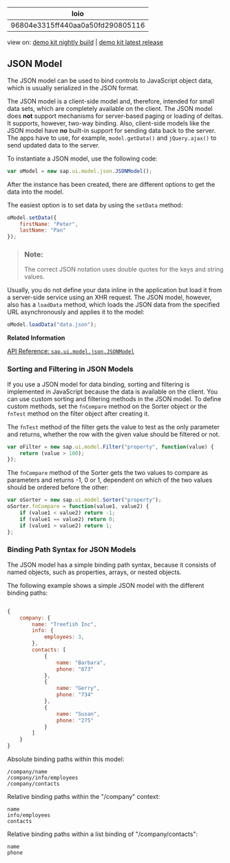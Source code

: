 <!-- loio96804e3315ff440aa0a50fd290805116 -->

| loio |
| -----|
| 96804e3315ff440aa0a50fd290805116 |

<div id="loio">

view on: [demo kit nightly build](https://sdk.openui5.org/nightly/#/topic/96804e3315ff440aa0a50fd290805116) | [demo kit latest release](https://sdk.openui5.org/topic/96804e3315ff440aa0a50fd290805116)</div>

## JSON Model

The JSON model can be used to bind controls to JavaScript object data, which is usually serialized in the JSON format.

The JSON model is a client-side model and, therefore, intended for small data sets, which are completely available on the client. The JSON model does **not** support mechanisms for server-based paging or loading of deltas. It supports, however, two-way binding. Also, client-side models like the JSON model have **no** built-in support for sending data back to the server. The apps have to use, for example, `model.getData()` and `jQuery.ajax()` to send updated data to the server.

To instantiate a JSON model, use the following code:

```js
var oModel = new sap.ui.model.json.JSONModel();
```

After the instance has been created, there are different options to get the data into the model.

The easiest option is to set data by using the `setData` method:

```js
oModel.setData({
    firstName: "Peter",
    lastName: "Pan"
});
```

> ### Note:  
> The correct JSON notation uses double quotes for the keys and string values.

Usually, you do not define your data inline in the application but load it from a server-side service using an XHR request. The JSON model, however, also has a `loadData` method, which loads the JSON data from the specified URL asynchronously and applies it to the model:

```js
oModel.loadData("data.json");
```

**Related Information**  


[API Reference: `sap.ui.model.json.JSONModel`](https://sdk.openui5.org/api/sap.ui.model.json.JSONModel)

 <a name="loio50357d719b35439984348080bcbb14a4"/>

<!-- loio50357d719b35439984348080bcbb14a4 -->

### Sorting and Filtering in JSON Models

If you use a JSON model for data binding, sorting and filtering is implemented in JavaScript because the data is available on the client. You can use custom sorting and filtering methods in the JSON model. To define custom methods, set the `fnCompare` method on the Sorter object or the `fnTest` method on the filter object after creating it.

The `fnTest` method of the filter gets the value to test as the only parameter and returns, whether the row with the given value should be filtered or not.

```js
var oFilter = new sap.ui.model.Filter("property", function(value) {
    return (value > 100); 
});

```

The `fnCompare` method of the Sorter gets the two values to compare as parameters and returns -1, 0 or 1, dependent on which of the two values should be ordered before the other:

```js
var oSorter = new sap.ui.model.Sorter("property");
oSorter.fnCompare = function(value1, value2) {
    if (value1 < value2) return -1;
    if (value1 == value2) return 0;
    if (value1 > value2) return 1;
};
```

 <a name="loiod52e364907f94a3caeb4f5e5ad0cf302"/>

<!-- loiod52e364907f94a3caeb4f5e5ad0cf302 -->

### Binding Path Syntax for JSON Models

The JSON model has a simple binding path syntax, because it consists of named objects, such as properties, arrays, or nested objects.

The following example shows a simple JSON model with the different binding paths:

```js

{
    company: {
        name: "Treefish Inc",
        info: {
            employees: 3,
        },
        contacts: [
            {
                name: "Barbara",
                phone: "873"
            },
            {
                name: "Gerry",
                phone: "734"
            },
            {
                name: "Susan",
                phone: "275"
            }
        ]
    }
}
```

Absolute binding paths within this model:

```
/company/name
/company/info/employees
/company/contacts
```

Relative binding paths within the "/company" context:

```
name
info/employees
contacts
```

Relative binding paths within a list binding of "/company/contacts":

```
name
phone
```


